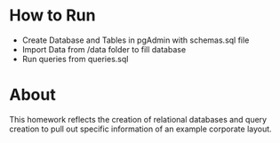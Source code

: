 # How to Run

- Create Database and Tables in pgAdmin with schemas.sql file
- Import Data from /data folder to fill database
- Run queries from queries.sql



# About

This homework reflects the creation of relational databases and query creation to pull out specific information of an example corporate layout.
